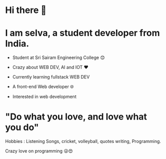 # Hi there 👋

# I am selva, a student developer from India.

* Student at Sri Sairam Engineering College 😊  

* Crazy about WEB DEV, AI and IOT ❤️

* Currently learning fullstack WEB DEV

* A front-end Web developer 🌐

* Interested in web development

# "Do what you love, and love what you do"

   Hobbies : Listening Songs, cricket, volleyball, quotes writing, Programming.

   Crazy love on programming 😜😍
